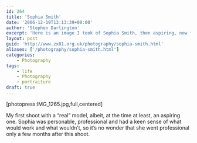 ```yaml
---
id: 264
title: 'Sophia Smith'
date: '2006-12-19T13:13:39+00:00'
author: 'Stephen Darlington'
excerpt: 'Here is an image I took of Sophia Smith, then aspiring, now full-time model.'
layout: post
guid: 'http://www.zx81.org.uk/photography/sophia-smith.html'
aliases: ['/photography/sophia-smith.html']
categories:
    - Photography
tags:
    - life
    - Photography
    - portraiture
draft: true
---
```


\[photopress:IMG\_1265.jpg,full,centered\]

My first shoot with a “real” model, albeit, at the time at least, an aspiring one. Sophia was personable, professional and had a keen sense of what would work and what wouldn’t, so it’s no wonder that she went professional only a few months after this shoot.